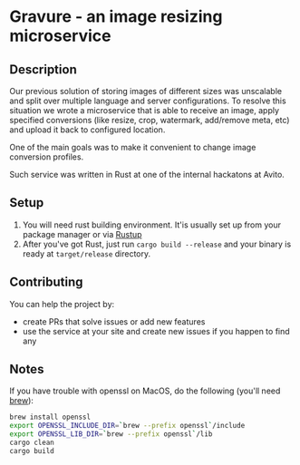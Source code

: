 # Gravure - an image resizing microservice #

## Description ##
Our previous solution of storing images of different sizes was unscalable and split over multiple language and server
configurations. To resolve this situation we wrote a microservice that is able to receive an image, apply specified
conversions (like resize, crop, watermark, add/remove meta, etc) and upload it back to configured location.

One of the main goals was to make it convenient to change image conversion profiles.

Such service was written in Rust at one of the internal hackatons at Avito.

## Setup

1. You will need rust building environment. It'is usually set up from your package manager or via [Rustup](https://www.rustup.rs/)
1. After you've got Rust, just run
    `cargo build --release`
    and your binary is ready at `target/release` directory.

## Contributing
You can help the project by:
* create PRs that solve issues or add new features
* use the service at your site and create new issues if you happen to find any

## Notes
If you have trouble with openssl on MacOS, do the following (you'll need [brew](http://brew.sh/)):
```bash
brew install openssl
export OPENSSL_INCLUDE_DIR=`brew --prefix openssl`/include
export OPENSSL_LIB_DIR=`brew --prefix openssl`/lib
cargo clean
cargo build
```

